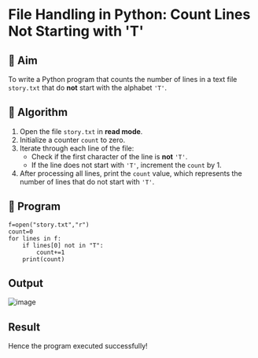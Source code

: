 # File Handling in Python: Count Lines Not Starting with 'T'

## 🎯 Aim
To write a Python program that counts the number of lines in a text file `story.txt` that do **not** start with the alphabet `'T'`.

## 🧠 Algorithm
1. Open the file `story.txt` in **read mode**.
2. Initialize a counter `count` to zero.
3. Iterate through each line of the file:
   - Check if the first character of the line is **not** `'T'`.
   - If the line does not start with `'T'`, increment the `count` by 1.
4. After processing all lines, print the `count` value, which represents the number of lines that do not start with `'T'`.

## 🧾 Program
```
f=open("story.txt","r")
count=0
for lines in f:
    if lines[0] not in "T":
        count+=1
    print(count)
```
## Output
![image](https://github.com/user-attachments/assets/7f303e82-fe53-48b6-9948-1fbd1293dbac)

## Result
Hence the program executed successfully!
